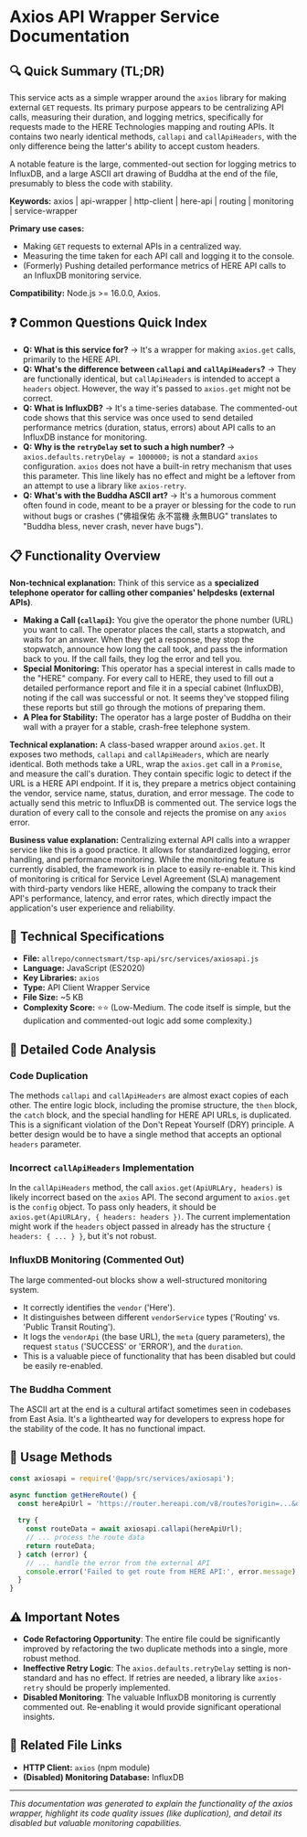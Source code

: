 # Axios API Wrapper Service Documentation

## 🔍 Quick Summary (TL;DR)
This service acts as a simple wrapper around the `axios` library for making external `GET` requests. Its primary purpose appears to be centralizing API calls, measuring their duration, and logging metrics, specifically for requests made to the HERE Technologies mapping and routing APIs. It contains two nearly identical methods, `callapi` and `callApiHeaders`, with the only difference being the latter's ability to accept custom headers.

A notable feature is the large, commented-out section for logging metrics to InfluxDB, and a large ASCII art drawing of Buddha at the end of the file, presumably to bless the code with stability.

**Keywords:** axios | api-wrapper | http-client | here-api | routing | monitoring | service-wrapper

**Primary use cases:** 
- Making `GET` requests to external APIs in a centralized way.
- Measuring the time taken for each API call and logging it to the console.
- (Formerly) Pushing detailed performance metrics of HERE API calls to an InfluxDB monitoring service.

**Compatibility:** Node.js >= 16.0.0, Axios.

## ❓ Common Questions Quick Index
- **Q: What is this service for?** → It's a wrapper for making `axios.get` calls, primarily to the HERE API.
- **Q: What's the difference between `callapi` and `callApiHeaders`?** → They are functionally identical, but `callApiHeaders` is intended to accept a `headers` object. However, the way it's passed to `axios.get` might not be correct.
- **Q: What is InfluxDB?** → It's a time-series database. The commented-out code shows that this service was once used to send detailed performance metrics (duration, status, errors) about API calls to an InfluxDB instance for monitoring.
- **Q: Why is the `retryDelay` set to such a high number?** → `axios.defaults.retryDelay = 1000000;` is not a standard `axios` configuration. `axios` does not have a built-in retry mechanism that uses this parameter. This line likely has no effect and might be a leftover from an attempt to use a library like `axios-retry`.
- **Q: What's with the Buddha ASCII art?** → It's a humorous comment often found in code, meant to be a prayer or blessing for the code to run without bugs or crashes ("佛祖保佑 永不當機 永無BUG" translates to "Buddha bless, never crash, never have bugs").

## 📋 Functionality Overview

**Non-technical explanation:** 
Think of this service as a **specialized telephone operator for calling other companies' helpdesks (external APIs)**.
- **Making a Call (`callapi`):** You give the operator the phone number (URL) you want to call. The operator places the call, starts a stopwatch, and waits for an answer. When they get a response, they stop the stopwatch, announce how long the call took, and pass the information back to you. If the call fails, they log the error and tell you.
- **Special Monitoring:** This operator has a special interest in calls made to the "HERE" company. For every call to HERE, they used to fill out a detailed performance report and file it in a special cabinet (InfluxDB), noting if the call was successful or not. It seems they've stopped filing these reports but still go through the motions of preparing them.
- **A Plea for Stability:** The operator has a large poster of Buddha on their wall with a prayer for a stable, crash-free telephone system.

**Technical explanation:** 
A class-based wrapper around `axios.get`. It exposes two methods, `callapi` and `callApiHeaders`, which are nearly identical. Both methods take a URL, wrap the `axios.get` call in a `Promise`, and measure the call's duration. They contain specific logic to detect if the URL is a HERE API endpoint. If it is, they prepare a metrics object containing the vendor, service name, status, duration, and error message. The code to actually send this metric to InfluxDB is commented out. The service logs the duration of every call to the console and rejects the promise on any `axios` error.

**Business value explanation:**
Centralizing external API calls into a wrapper service like this is a good practice. It allows for standardized logging, error handling, and performance monitoring. While the monitoring feature is currently disabled, the framework is in place to easily re-enable it. This kind of monitoring is critical for Service Level Agreement (SLA) management with third-party vendors like HERE, allowing the company to track their API's performance, latency, and error rates, which directly impact the application's user experience and reliability.

## 🔧 Technical Specifications

- **File:** `allrepo/connectsmart/tsp-api/src/services/axiosapi.js`
- **Language:** JavaScript (ES2020)
- **Key Libraries:** `axios`
- **Type:** API Client Wrapper Service
- **File Size:** ~5 KB
- **Complexity Score:** ⭐⭐ (Low-Medium. The code itself is simple, but the duplication and commented-out logic add some complexity.)

## 📝 Detailed Code Analysis

### Code Duplication
The methods `callapi` and `callApiHeaders` are almost exact copies of each other. The entire logic block, including the promise structure, the `then` block, the `catch` block, and the special handling for HERE API URLs, is duplicated. This is a significant violation of the Don't Repeat Yourself (DRY) principle. A better design would be to have a single method that accepts an optional `headers` parameter.

### Incorrect `callApiHeaders` Implementation
In the `callApiHeaders` method, the call `axios.get(ApiURLAry, headers)` is likely incorrect based on the `axios` API. The second argument to `axios.get` is the `config` object. To pass only headers, it should be `axios.get(ApiURLAry, { headers: headers })`. The current implementation might work if the `headers` object passed in already has the structure `{ headers: { ... } }`, but it's not robust.

### InfluxDB Monitoring (Commented Out)
The large commented-out blocks show a well-structured monitoring system.
- It correctly identifies the `vendor` ('Here').
- It distinguishes between different `vendorService` types ('Routing' vs. 'Public Transit Routing').
- It logs the `vendorApi` (the base URL), the `meta` (query parameters), the request `status` ('SUCCESS' or 'ERROR'), and the `duration`.
- This is a valuable piece of functionality that has been disabled but could be easily re-enabled.

### The Buddha Comment
The ASCII art at the end is a cultural artifact sometimes seen in codebases from East Asia. It's a lighthearted way for developers to express hope for the stability of the code. It has no functional impact.

## 🚀 Usage Methods

```javascript
const axiosapi = require('@app/src/services/axiosapi');

async function getHereRoute() {
  const hereApiUrl = 'https://router.hereapi.com/v8/routes?origin=...&destination=...&apiKey=...';
  
  try {
    const routeData = await axiosapi.callapi(hereApiUrl);
    // ... process the route data
    return routeData;
  } catch (error) {
    // ... handle the error from the external API
    console.error('Failed to get route from HERE API:', error.message);
  }
}
```

## ⚠️ Important Notes
- **Code Refactoring Opportunity**: The entire file could be significantly improved by refactoring the two duplicate methods into a single, more robust method.
- **Ineffective Retry Logic**: The `axios.defaults.retryDelay` setting is non-standard and has no effect. If retries are needed, a library like `axios-retry` should be properly implemented.
- **Disabled Monitoring**: The valuable InfluxDB monitoring is currently commented out. Re-enabling it would provide significant operational insights.

## 🔗 Related File Links
- **HTTP Client:** `axios` (npm module)
- **(Disabled) Monitoring Database:** InfluxDB

---
*This documentation was generated to explain the functionality of the axios wrapper, highlight its code quality issues (like duplication), and detail its disabled but valuable monitoring capabilities.* 